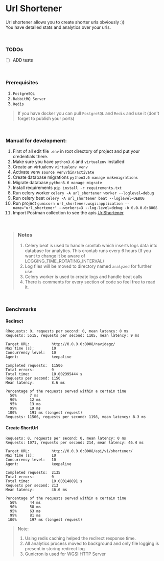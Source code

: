 # Url Shortener

Url shortener allows you to create shorter urls obviously :)) <br/>
You have detailed stats and analytics over your urls.

<br>

### TODOs
- [ ] ADD tests

<br>

### Prerequisites
1. `PostgreSQL`
2. `RabbitMQ Server`
3. `Redis`
> If you have docker you can pull `PostgreSQL` and `Redis` and use it (don't forget to publish your ports) 

<br>

### Manual for development:
1. First of all edit file `.env` in root directory of project and put your credentials there.
2. Make sure you have `python3.6` and `virtualenv` installed
3. Create an virtualenv ```virtualenv venv```
4. Activate venv ```source venv/bin/activate```
5. Create database migrations ```python3.6 manage makemigrations```
6. Migrate database ```python3.6 manage migrate``` 
7. Install requirements  ```pip install -r requirements.txt```
8. Run celery worker ```celery -A url_shortener worker --loglevel=debug ```
9. Run celery beat ```celery -A url_shortener beat --loglevel=DEBUG```
10. Run project ```gunicorn url_shortener.wsgi:application --name="url_shortener" --workers=3 --log-level=debug -b 0.0.0.0:8008```
11. Import Postman collection to see the apis [UrlShortener](https://www.getpostman.com/collections/552044886e3e16075e0c)

<br>

> ### Notes
> 1. Celery beat is used to handle crontab which inserts logs data into database for analytics. This crontab runs every 6 hours (If you want to change it be aware of LOGGING_TIME_ROTATING_INTERVAL)
> 2. Log files will be moved to directory named `analyzed` for further use. 
> 3. Celery worker is used to create logs and handle beat calls
> 4. There is comments for every section of code so feel free to read it.

<br>

### Benchmarks
#### Redirect
```
RRequests: 0, requests per second: 0, mean latency: 0 ms
Requests: 5515, requests per second: 1105, mean latency: 9 ms

Target URL:          http://0.0.0.0:8008/navidagz/
Max time (s):        10
Concurrency level:   10
Agent:               keepalive

Completed requests:  11506
Total errors:        0
Total time:          10.002395444 s
Requests per second: 1150
Mean latency:        8.6 ms

Percentage of the requests served within a certain time
  50%      7 ms
  90%      12 ms
  95%      13 ms
  99%      19 ms
 100%      191 ms (longest request)
Requests: 11506, requests per second: 1198, mean latency: 8.3 ms
```
#### Create ShortUrl
```
Requests: 0, requests per second: 0, mean latency: 0 ms
Requests: 1071, requests per second: 214, mean latency: 46.4 ms

Target URL:          http://0.0.0.0:8008/api/v1/shortener/
Max time (s):        10
Concurrency level:   10
Agent:               keepalive

Completed requests:  2135
Total errors:        0
Total time:          10.003148891 s
Requests per second: 213
Mean latency:        46.6 ms

Percentage of the requests served within a certain time
  50%      44 ms
  90%      58 ms
  95%      63 ms
  99%      81 ms
 100%      197 ms (longest request)
```
> Note:
> 1. Using redis caching helped the redirect response time.
> 2. All analytics process moved to background and only file logging is present in storing redirect log 
> 3. Gunicron is used for WGSI HTTP Server